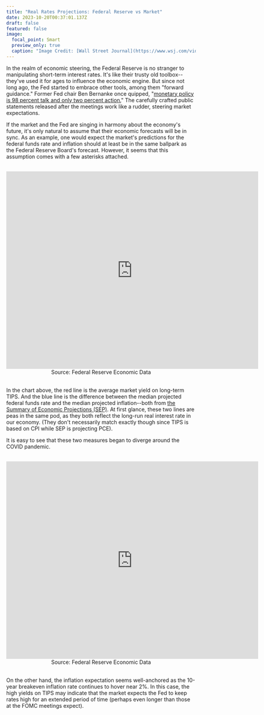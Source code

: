 ```yaml
---
title: "Real Rates Projections: Federal Reserve vs Market"
date: 2023-10-20T00:37:01.137Z
draft: false
featured: false
image:
  focal_point: Smart
  preview_only: true
  caption: "Image Credit: [Wall Street Journal](https://www.wsj.com/video/series/news-explainers/how-the-federal-reserve-makes-and-loses-money/4EF6A156-83FA-4DAD-9BFE-B396FE5BC382)"
---
```


In the realm of economic steering, the Federal Reserve is no stranger to manipulating short-term interest rates. It's like their trusty old toolbox--they've used it for ages to influence the economic engine. But since not long ago, the Fed started to embrace other tools, among them "forward guidance." Former Fed chair Ben Bernanke once quipped, "[monetary policy is 98 percent talk and only two percent action.](https://www.brookings.edu/articles/inaugurating-a-new-blog/)" The carefully crafted public statements released after the meetings work like a rudder, steering market expectations.

If the market and the Fed are singing in harmony about the economy's future, it's only natural to assume that their economic forecasts will be in sync. As an example, one would expect the market's predictions for the federal funds rate and inflation should at least be in the same ballpark as the Federal Reserve Board's forecast. However, it seems that this assumption comes with a few asterisks attached.

<br>

<center><iframe src="https://fred.stlouisfed.org/graph/graph-landing.php?g=1anlD&width=670&height=475" scrolling="no" frameborder="0" style="overflow:hidden; width:670px; height:525px;" allowTransparency="true" loading="lazy"></iframe></center>

<center>Source: Federal Reserve Economic Data</center>

<br>

In the chart above, the red line is the average market yield on long-term TIPS. And the blue line is the difference between the median projected federal funds rate and the median projected inflation--both from [the Summary of Economic Projections (SEP)](https://www.federalreserve.gov/monetarypolicy/guide-to-the-summary-of-economic-projections.htm). At first glance, these two lines are peas in the same pod, as they both reflect the long-run real interest rate in our economy. (They don't necessarily match exactly though since TIPS is based on CPI while SEP is projecting PCE). 

It is easy to see that these two measures began to diverge around the COVID pandemic. 

<br>

<center><iframe src="https://fred.stlouisfed.org/graph/graph-landing.php?g=1anwi&width=670&height=475" scrolling="no" frameborder="0" style="overflow:hidden; width:670px; height:525px;" allowTransparency="true" loading="lazy"></iframe></center>

<center>Source: Federal Reserve Economic Data</center>

<br>

On the other hand, the inflation expectation seems well-anchored as the 10-year breakeven inflation rate continues to hover near 2\%. In this case, the high yields on TIPS may indicate that the market expects the Fed to keep rates high for an extended period of time (perhaps even longer than those at the FOMC meetings expect).


<br>



